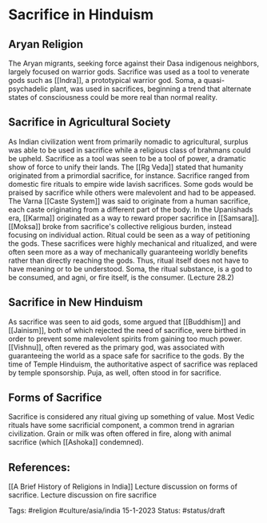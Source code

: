 # Sacrifice in Hinduism
## Aryan Religion
The Aryan migrants, seeking force against their Dasa indigenous neighbors, largely focused on warrior gods. Sacrifice was used as a tool to venerate gods such as [[Indra]], a prototypical warrior god. Soma, a quasi-psychadelic plant, was used in sacrifices, beginning a trend that alternate states of consciousness could be more real than normal reality.

## Sacrifice in Agricultural Society
As Indian civilization went from primarily nomadic to agricultural, surplus was able to be used in sacrifice while a religious class of brahmans could be upheld. Sacrifice as a tool was seen to be a tool of power, a dramatic show of force to unify their lands. The [[Rg Veda]] stated that humanity originated from a primordial sacrifice, for instance. Sacrifice ranged from domestic fire rituals to empire wide lavish sacrifices. Some gods would be praised by sacrifice while others were malevolent and had to be appeased. The Varna [[Caste System]] was said to originate from a human sacrifice, each caste originating from a different part of the body. In the Upanishads era, [[Karma]] originated as a way to reward proper sacrifice in [[Samsara]]. [[Moksa]] broke from sacrifice's collective religious burden, instead focusing on individual action. 
Ritual could be seen as a way of petitioning the gods. These sacrifices were highly mechanical and ritualized, and were often seen more as a way of mechanically guaranteeing worldly benefits rather than directly reaching the gods. Thus, ritual itself does not have to have meaning or to be understood. Soma, the ritual substance, is a god to be consumed, and agni, or fire itself, is the consumer. (Lecture 28.2)

## Sacrifice in New Hinduism
As sacrifice was seen to aid gods, some argued that [[Buddhism]] and [[Jainism]], both of which rejected the need of sacrifice, were birthed in order to prevent some malevolent spirits from gaining too much power. [[Vishnu]], often revered as the primary god, was associated with guaranteeing the world as a space safe for sacrifice to the gods. 
By the time of Temple Hinduism, the authoritative aspect of sacrifice was replaced by temple sponsorship. Puja, as well, often stood in for sacrifice.

## Forms of Sacrifice
Sacrifice is considered any ritual giving up something of value. Most Vedic rituals have some sacrificial component, a common trend in agrarian civilization. Grain or milk was often offered in fire, along with animal sacrifice (which [[Ashoka]] condemned).

## References:
[[A Brief History of Religions in India]]
Lecture discussion on forms of sacrifice.
Lecture discussion on fire sacrifice

Tags: #religion #culture/asia/india 
15-1-2023
Status: #status/draft